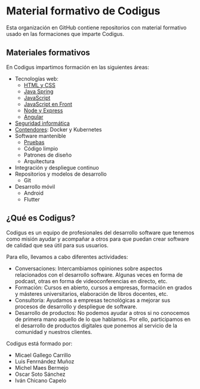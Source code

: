 # Material formativo de Codigus

Esta organización en GitHub contiene repositorios con material formativo usado en las formaciones que imparte Codigus.

## Materiales formativos

En Codigus impartimos formación en las siguientes áreas:
* Tecnologías web:
  * [HTML y CSS](https://github.com/formacion-codeurjc/web-html-css)
  * [Java Spring](https://github.com/formacion-codeurjc/spring)
  * [JavaScript](https://github.com/formacion-codeurjc/javascript)
  * [JavaScript en Front](https://github.com/formacion-codeurjc/javascript-front)
  * [Node y Express](https://github.com/formacion-codeurjc/express)
  * [Angular](https://github.com/formacion-codeurjc/angular)
* [Seguridad informática](https://github.com/formacion-codeurjc/seguridad)
* [Contendores](https://github.com/formacion-codeurjc/contenedores): Docker y Kubernetes
* Software mantenible
  * [Pruebas](https://github.com/formacion-codeurjc/pruebas)
  * Código limpio
  * Patrones de diseño
  * Arquitectura
* Integración y despliegue continuo
* Repositorios y modelos de desarrollo
  * Git  
* Desarrollo móvil
  * Android
  * Flutter

## ¿Qué es Codigus?

Codigus es un equipo de profesionales del desarrollo software que tenemos como misión ayudar y acompañar a otros para que puedan crear software de calidad que sea útil para sus usuarios.

Para ello, llevamos a cabo diferentes actividades:
* Conversaciones: Intercambiamos opiniones sobre aspectos relacionados con el desarrollo software. Algunas veces en forma de podcast, otras en forma de videoconferencias en directo, etc.
* Formación: Cursos en abierto, cursos a empresas, formación en grados y másteres universitarios, elaboración de libros docentes, etc.
* Consultoría: Ayudamos a empresas tecnológicas a mejorar sus procesos de desarrollo y despliegue de software.
* Desarrollo de productos: No podemos ayudar a otros si no conocemos de primera mano aquello de lo que hablamos. Por ello, participamos en el desarrollo de productos digitales que ponemos al servicio de la comunidad y nuestros clientes.

Codigus está formado por:
* Micael Gallego Carrillo
* Luis Fenrnández Muñoz
* Michel Maes Bermejo
* Oscar Soto Sánchez
* Iván Chicano Capelo
